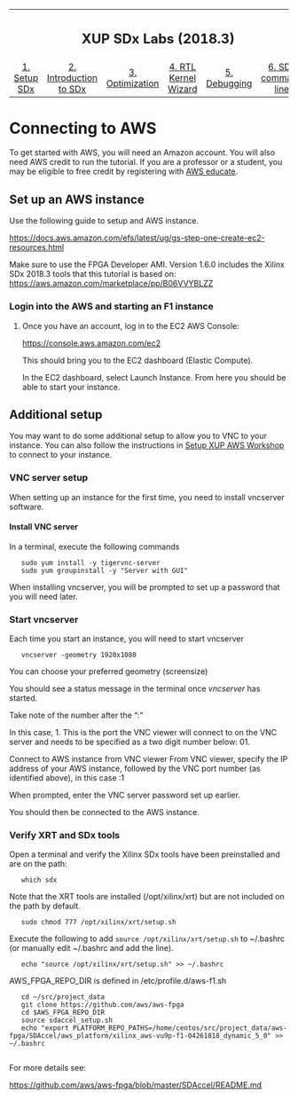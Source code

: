 <table style="width:100%">
  <tr>
    <th width="100%" colspan=6><h2>XUP SDx Labs (2018.3)</h2></th>
  </tr>
  <tr>
    <td align="center"><a href="setup_sdx.md">1. Setup SDx</a></td>
    <td align="center"><a href="sdx_introduction.md">2. Introduction to SDx</a></td>
    <td align="center"><a href="Optimization_lab.md">3. Optimization</a></td>
    <td align="center"><a href="rtl_kernel_wizard_lab.md">4. RTL Kernel Wizard</a></td>
    <td align="center"><a href="debug_lab.md">5. Debugging</a></td>
    <td align="center"><a href="sources/helloworld_ocl/command_line.ipynb">6. SDx command line</a></td>
  </tr>
</table>

# Connecting to AWS

To get started with AWS, you will need an Amazon account. You will also need AWS credit to run the tutorial. If you are a professor or a student, you may be eligible to free credit by registering with [AWS educate](https://aws.amazon.com/education/awseducate/). 



## Set up an AWS instance

Use the following guide to setup and AWS instance. 

<https://docs.aws.amazon.com/efs/latest/ug/gs-step-one-create-ec2-resources.html>

Make sure to use the FPGA Developer AMI. Version 1.6.0 includes the Xilinx SDx 2018.3 tools that this tutorial is based on: <https://aws.amazon.com/marketplace/pp/B06VVYBLZZ>

### Login into the AWS and starting an F1 instance

1. Once you have an account, log in to the EC2 AWS Console:

    https://console.aws.amazon.com/ec2

    This should bring you to the EC2 dashboard (Elastic Compute).

    In the EC2 dashboard, select Launch Instance. From here you should be able to start your instance. 

## Additional setup

You may want to do some additional setup to allow you to VNC to your instance. You can also follow the instructions in [Setup XUP AWS Workshop](setup_xup_aws_workshop) to connect to your instance. 

### VNC server setup

When setting up an instance for the first time, you need to install vncserver software. 

#### Install VNC server
In a terminal, execute the following commands

```
   sudo yum install -y tigervnc-server
   sudo yum groupinstall -y "Server with GUI"
```

When installing vncserver, you will be prompted to set up a password that you will need later. 

### Start vncserver

Each time you start an instance, you will need to start vncserver 


```
   vncserver -geometry 1920x1080
```

You can choose your preferred geometry (screensize)

You should see a status message in the terminal once *vncserver* has started. 

Take note of the number after the “:”

In this case, 1. This is the port the VNC viewer will connect to on the VNC server and needs to be specified as a two digit number below: 01.

Connect to AWS instance from VNC viewer
From VNC viewer, specify the IP address of your AWS instance, followed by the VNC port number (as identified above), in this case :1

When prompted, enter the VNC server password set up earlier.

You should then be connected to the AWS instance.

### Verify XRT and SDx tools

Open a terminal and verify the Xilinx SDx tools have been preinstalled and are on the path:

```
   which sdx
```

Note that the XRT tools are installed (/opt/xilinx/xrt) but are not included on the path by default. 

```
   sudo chmod 777 /opt/xilinx/xrt/setup.sh
```

Execute the following to add `source /opt/xilinx/xrt/setup.sh` to ~/.bashrc (or manually edit ~/.bashrc and add the line).

```
   echo "source /opt/xilinx/xrt/setup.sh" >> ~/.bashrc
```

AWS_FPGA_REPO_DIR is defined in /etc/profile.d/aws-f1.sh 


```
   cd ~/src/project_data
   git clone https://github.com/aws/aws-fpga
   cd $AWS_FPGA_REPO_DIR                                         
   source sdaccel_setup.sh
   echo "export PLATFORM_REPO_PATHS=/home/centos/src/project_data/aws-fpga/SDAccel/aws_platform/xilinx_aws-vu9p-f1-04261818_dynamic_5_0" >> ~/.bashrc
    
```

For more details see:

https://github.com/aws/aws-fpga/blob/master/SDAccel/README.md


